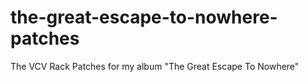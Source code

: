 # the-great-escape-to-nowhere-patches
The VCV Rack Patches for my album "The Great Escape To Nowhere"
